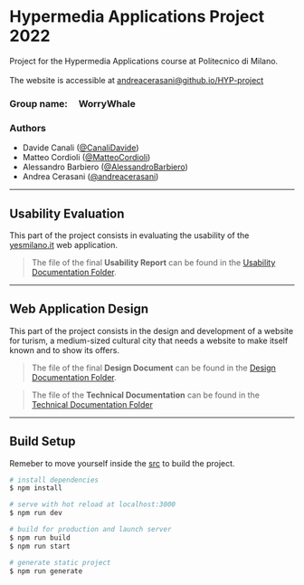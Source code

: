 # Hypermedia Applications Project 2022

Project for the Hypermedia Applications course at Politecnico di Milano.  
<br>
The website is accessible at [andreacerasani@github.io/HYP-project](https://andreacerasani.github.io/HYP-project/)
<br>
### **Group name:** &nbsp;&nbsp;&nbsp; WorryWhale

### **Authors**

- Davide Canali ([@CanaliDavide](https://github.com/CanaliDavide))
- Matteo Cordioli ([@MatteoCordioli](https://github.com/MatteoCordioli))
- Alessandro Barbiero ([@AlessandroBarbiero](https://github.com/AlessandroBarbiero))  
- Andrea Cerasani ([@andreacerasani](https://github.com/andreacerasani)) 
  <br>


---

## **Usability Evaluation**

This part of the project consists in evaluating the usability of the [yesmilano.it](https://www.yesmilano.it/) web application.

> The file of the final **Usability Report** can be found in the [Usability Documentation Folder](Documentation/UsabilityReport).
---

## **Web Application Design**

This part of the project consists in the design and development of a website for turism, a medium-sized cultural city that needs a website to make itself known and to show its offers.

> The file of the final **Design Document** can be found in the [Design Documentation Folder](Documentation/DesignReport). 

> The file of the **Technical Documentation** can be found in the [Technical Documentation Folder](Documentation/TechnicalReport/README.md)
---

## Build Setup
Remeber to move yourself inside the [src](src) to build the project.
```bash
# install dependencies
$ npm install

# serve with hot reload at localhost:3000
$ npm run dev

# build for production and launch server
$ npm run build
$ npm run start

# generate static project
$ npm run generate
```
